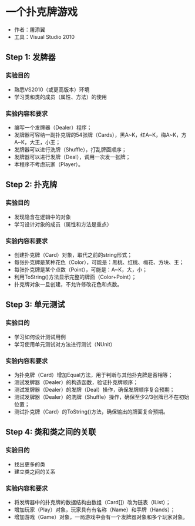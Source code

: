 # 一个扑克牌游戏
* 作者：屠添翼
* 工具：Visual Studio 2010


## Step 1: 发牌器

### 实验目的

* 熟悉VS2010（或更高版本）环境
* 学习类和类的成员（属性、方法）的使用

### 实验内容和要求

* 编写一个发牌器（Dealer）程序；
* 发牌器可容纳一副扑克牌的54张牌（Cards），黑A~K，红A~K，梅A~K，方A~K，大王，小王；
* 发牌器可以进行洗牌（Shuffle），打乱牌面顺序；
* 发牌器可以进行发牌（Deal），调用一次发一张牌；
* 本程序不考虑玩家（Player）。


## Step 2: 扑克牌

### 实验目的

* 发现隐含在逻辑中的对象
* 学习设计对象的成员（属性和方法是重点）

### 实验内容和要求

* 创建扑克牌（Card）对象，取代之前的string形式；
* 每张扑克牌是某种花色（Color），可能是：黑桃、红桃、梅花、方块、王；
* 每张扑克牌是某个点数（Point），可能是：A~K，大，小；
* 利用ToString()方法显示完整的牌面（Color+Point）；
* 扑克牌对象一旦创建，不允许修改花色和点数。


## Step 3: 单元测试

### 实验目的

* 学习如何设计测试用例
* 学习使用单元测试对方法进行测试（NUnit）

### 实验内容和要求

* 为扑克牌（Card）增加Equal方法，用于判断与其他扑克牌是否相等；
* 测试发牌器（Dealer）的构造函数，验证扑克牌顺序；
* 测试发牌器（Dealer）的发牌（Deal）操作，确保发牌顺序复合预期；
* 测试发牌器（Dealer）的洗牌（Shuffle）操作，确保至少2/3张牌已不在初始位置；
* 测试扑克牌（Card）的ToString()方法，确保输出的牌面复合预期。


## Step 4: 类和类之间的关联

### 实验目的

* 找出更多的类
* 建立类之间的关系

### 实验内容和要求

* 将发牌器中的扑克牌的数据结构由数组（Card[]）改为链表（IList<Card>）；
* 增加玩家（Play）对象，玩家具有有名称（Name）和手牌（Hands）；
* 增加游戏（Game）对象，一局游戏中会有一个发牌器对象和多个玩家对象。
